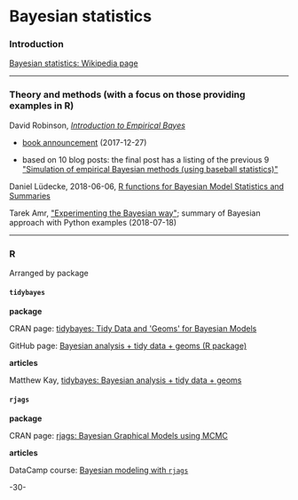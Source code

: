 # Bayesian statistics

### Introduction

[Bayesian statistics: Wikipedia page](https://en.wikipedia.org/wiki/Bayesian_statistics)

---
### Theory and methods (with a focus on those providing examples in R)

David Robinson, [_Introduction to Empirical Bayes_](https://gumroad.com/l/empirical-bayes)

* [book announcement](http://varianceexplained.org/r/empirical-bayes-book/) (2017-12-27)

* based on 10 blog posts: the final post has a listing of the previous 9 
["Simulation of empirical Bayesian methods (using baseball statistics)"](http://varianceexplained.org/r/simulation-bayes-baseball/)

Daniel Lüdecke, 2018-06-06, [R functions for Bayesian Model Statistics and Summaries](https://strengejacke.wordpress.com/2018/06/06/r-functions-for-bayesian-model-statistics-and-summaries-rstats-stan-brms/)

Tarek Amr, ["Experimenting the Bayesian way"](https://www.datascience.com/blog/experimenting-the-bayesian-way); summary of Bayesian approach with Python examples (2018-07-18)

---
### R

Arranged by package

#### `tidybayes`

**package**

CRAN page: [tidybayes: Tidy Data and 'Geoms' for Bayesian Models](https://cran.r-project.org/web/packages/tidybayes/index.html)

GitHub page: [Bayesian analysis + tidy data + geoms (R package)](https://github.com/mjskay/tidybayes)

**articles**

Matthew Kay, [tidybayes: Bayesian analysis + tidy data + geoms](http://mjskay.github.io/tidybayes/)


#### `rjags`

**package**

CRAN page: [rjags: Bayesian Graphical Models using MCMC](https://cran.r-project.org/web/packages/rjags/index.html)

**articles**

DataCamp course: [Bayesian modeling with `rjags`](https://www.datacamp.com/courses/bayesian-modeling-with-rjags)



-30-
